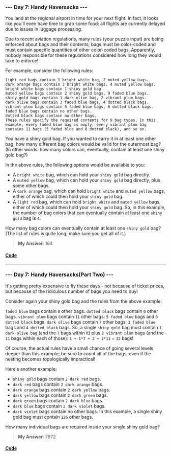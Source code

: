 ### --- Day 7: Handy Haversacks ---
You land at the regional airport in time for your next flight. In fact, it looks like you'll even have time to grab some food: all flights are currently delayed due to issues in luggage processing.

Due to recent aviation regulations, many rules (your puzzle input) are being enforced about bags and their contents; bags must be color-coded and must contain specific quantities of other color-coded bags. Apparently, nobody responsible for these regulations considered how long they would take to enforce!

For example, consider the following rules:
```
light red bags contain 1 bright white bag, 2 muted yellow bags.
dark orange bags contain 3 bright white bags, 4 muted yellow bags.
bright white bags contain 1 shiny gold bag.
muted yellow bags contain 2 shiny gold bags, 9 faded blue bags.
shiny gold bags contain 1 dark olive bag, 2 vibrant plum bags.
dark olive bags contain 3 faded blue bags, 4 dotted black bags.
vibrant plum bags contain 5 faded blue bags, 6 dotted black bags.
faded blue bags contain no other bags.
dotted black bags contain no other bags.
These rules specify the required contents for 9 bag types. In this example, every faded blue bag is empty, every vibrant plum bag contains 11 bags (5 faded blue and 6 dotted black), and so on.
```
You have a shiny gold bag. If you wanted to carry it in at least one other bag, how many different bag colors would be valid for the outermost bag? (In other words: how many colors can, eventually, contain at least one shiny gold bag?)

In the above rules, the following options would be available to you:

* A ```bright white``` bag, which can hold your ```shiny gold``` bag directly.
* A ```muted yellow``` bag, which can hold your ```shiny gold``` bag directly, plus some other bags.
* A ```dark orange``` bag, which can hold ```bright white``` and ```muted yellow``` bags, either of which could then hold your ```shiny gold``` bag.
* A ```light red``` bag, which can hold ```bright white``` and ```muted yellow``` bags, either of which could then hold your ```shiny gold``` bag.
So, in this example, the number of bag colors that can eventually contain at least one ```shiny gold``` bag is ```4```.

How many bag colors can eventually contain at least one ```shiny gold``` bag? (The list of rules is quite long; make sure you get all of it.)
> **My Answer**: 164
#### [Code](https://github.com/Kabiirk/advent-of-code-2020-entries/blob/main/Day7/Day7.py)

------

### --- Day 7: Handy Haversacks(Part Two) ---
It's getting pretty expensive to fly these days - not because of ticket prices, but because of the ridiculous number of bags you need to buy!

Consider again your shiny gold bag and the rules from the above example:

```faded blue``` bags contain ```0``` other bags.
```dotted black``` bags contain ```0``` other bags.
```vibrant plum``` bags contain ```11``` other bags: ```5 faded blue``` bags and ```6 dotted black``` bags.
```dark olive``` bags contain ```7``` other bags: ```3 faded blue``` bags and ```4 dotted black``` bags.
So, a single ```shiny gold``` bag must contain ```1 dark olive bag``` (and the ```7``` bags within it) plus ```2 vibrant plum``` bags (and the ```11``` bags within each of those): ```1 + 1*7 + 2 + 2*11``` = ```32``` bags!

Of course, the actual rules have a small chance of going several levels deeper than this example; be sure to count all of the bags, even if the nesting becomes topologically impractical!

Here's another example:

* ```shiny gold``` bags contain ```2 dark red``` bags.
* ```dark red``` bags contain ```2 dark orange``` bags.
* ```dark orange``` bags contain ```2 dark yellow``` bags.
* ```dark yellow``` bags contain ```2 dark green``` bags.
* ```dark green``` bags contain ```2 dark blue``` bags.
* ```dark blue``` bags contain ```2 dark violet``` bags.
* ```dark violet``` bags contain no other bags.
In this example, a single shiny gold bag must contain ```126``` other bags.

How many individual bags are required inside your single shiny gold bag?
> **My Answer**: 7872
#### [Code](https://github.com/Kabiirk/advent-of-code-2020-entries/blob/main/Day7/Day7Part2.py)
